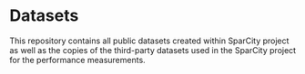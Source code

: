# Datasets
This repository contains all public datasets created within SparCity project as well as the copies of the third-party datasets used in the SparCity project for the performance measurements.
